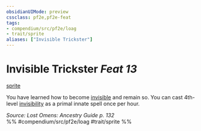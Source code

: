 ```yaml
---
obsidianUIMode: preview
cssclass: pf2e,pf2e-feat
tags:
- compendium/src/pf2e/loag
- trait/sprite
aliases: ["Invisible Trickster"]
---
```

# Invisible Trickster  *Feat 13*  
[sprite](../../rules/traits/sprite-b1.md)  


You have learned how to become [invisible](../../rules/conditions.md#Invisible) and remain so. You can cast 4th-level [invisibility](../spells/invisibility.md) as a primal innate spell once per hour.

*Source: Lost Omens: Ancestry Guide p. 132*  
%% #compendium/src/pf2e/loag #trait/sprite %%